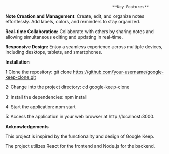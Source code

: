                                                    **Key Features**
**Note Creation and Management**: Create, edit, and organize notes effortlessly. Add labels, colors, and reminders to stay organized.

**Real-time Collaboration:** Collaborate with others by sharing notes and allowing simultaneous editing and updating in real-time.

**Responsive Design:** Enjoy a seamless experience across multiple devices, including desktops, tablets, and smartphones.





**Installation**

1:Clone the repository:
    git clone https://github.com/your-username/google-keep-clone.git
    
2: Change into the project directory:
    cd google-keep-clone
 
3: Install the dependencies:
    npm install
    
4: Start the application:
    npm start
    
5: Access the application in your web browser at http://localhost:3000.



**Acknowledgements**

   This project is inspired by the functionality and design of Google Keep.
   
   The project utilizes React for the frontend and Node.js for the backend.
